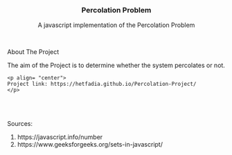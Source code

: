 <br />
<p align="center">

  <h3 align="center">Percolation Problem</h3>

  <p align="center">
    A javascript implementation of the Percolation Problem
    <br />
    <a href="https://github.com/HETFADIA/Percolation-Project"></strong></a>
    
  </p>
</p>
<br />
<p>
About The Project

The aim of the Project is to determine whether the system percolates or not.

    <p align= "center">
    Project link: https://hetfadia.github.io/Percolation-Project/
    </p>

</p>
<br />

<br />

<p>
    Sources:
    <ol>
        <li> https://javascript.info/number
        <li> https://www.geeksforgeeks.org/sets-in-javascript/
    <ol>
</p>
